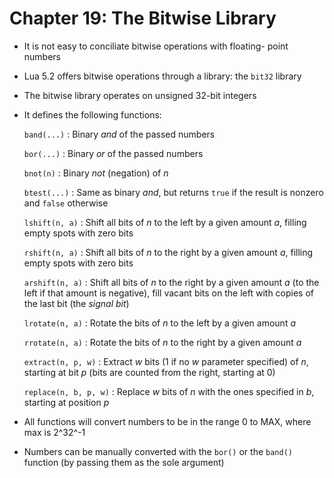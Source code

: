 Chapter 19: The Bitwise Library
===============================

- It is not easy to conciliate bitwise operations with floating-
  point numbers
- Lua 5.2 offers bitwise operations through a library: the 
  `bit32` library
- The bitwise library operates on unsigned 32-bit integers
- It defines the following functions:

    `band(...)`
    :   Binary *and* of the passed numbers

    `bor(...)`
    :   Binary *or* of the passed numbers

    `bnot(n)`
    :   Binary *not* (negation) of *n*

    `btest(...)`
    :   Same as binary *and*, but returns `true` if the result
        is nonzero and `false` otherwise

    `lshift(n, a)`
    :   Shift all bits of *n* to the left by a given amount *a*, 
        filling empty spots with zero bits

    `rshift(n, a)`
    :   Shift all bits of *n* to the right by a given amount *a*, 
        filling empty spots with zero bits

    `arshift(n, a)`
    :   Shift all bits of *n* to the right by a given amount *a*
        (to the left if that amount is negative), fill vacant bits on
        the left with copies of the last bit (the *signal bit*)

    `lrotate(n, a)`
    :   Rotate the bits of *n* to the left by a given amount *a*

    `rrotate(n, a)`
    :   Rotate the bits of *n* to the right by a given amount *a*

    `extract(n, p, w)`
    :   Extract *w* bits (1 if no *w* parameter specified) of 
        *n*, starting at bit *p* (bits are counted from the
        right, starting at 0)

    `replace(n, b, p, w)`
    :   Replace *w* bits of *n* with the ones specified in *b*,
        starting at position *p*

- All functions will convert numbers to be in the range
  0 to MAX, where max is 2^32^-1
- Numbers can be manually converted with the `bor()` or the
  `band()` function (by passing them as the sole argument)
